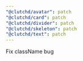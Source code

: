 ```yaml
---
"@clutchd/avatar": patch
"@clutchd/card": patch
"@clutchd/divider": patch
"@clutchd/skeleton": patch
"@clutchd/text": patch
---
```


Fix className bug
